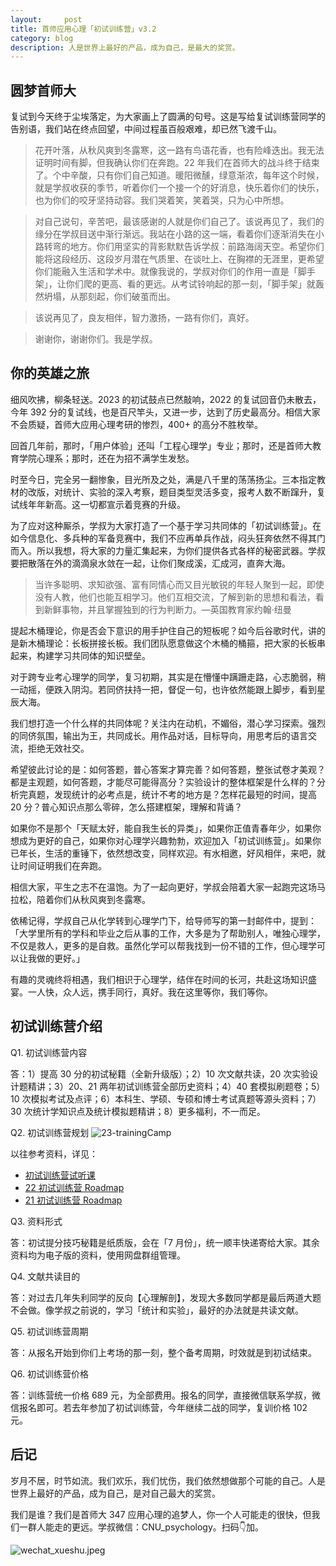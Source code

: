 ```yaml
---
layout:     post
title: 首师应用心理「初试训练营」v3.2
category: blog
description: 人是世界上最好的产品，成为自己，是最大的奖赏。
---
```


## 圆梦首师大

复试到今天终于尘埃落定，为大家画上了圆满的句号。这是写给复试训练营同学的告别语，我们站在终点回望，中间过程虽百般艰难，却已然飞渡千山。

> 花开叶落，从秋风爽到冬露寒，这一路有鸟语花香，也有险峰迭出。我无法证明时间有脚，但我确认你们在奔跑。22 年我们在首师大的战斗终于结束了。个中辛酸，只有你们自己知道。暖阳微醺，绿意渐浓，每年这个时候，就是学叔收获的季节，听着你们一个接一个的好消息，快乐着你们的快乐，也为你们的咬牙坚持动容。我们哭着笑，笑着哭，只为心中所想。

> 对自己说句，辛苦吧，最该感谢的人就是你们自己了。该说再见了，我们的缘分在学叔目送中渐行渐远。我站在小路的这一端，看着你们逐渐消失在小路转弯的地方。你们用坚实的背影默默告诉学叔：前路海阔天空。希望你们能将这段经历、这段岁月潜在气质里、在谈吐上、在胸襟的无涯里，更希望你们能融入生活和学术中。就像我说的，学叔对你们的作用一直是「脚手架」，让你们爬的更高、看的更远。从考试铃响起的那一刻，「脚手架」就轰然坍塌，从那刻起，你们破茧而出。

> 该说再见了，良友相伴，智力激扬，一路有你们，真好。

> 谢谢你，谢谢你们。我是学叔。

## 你的英雄之旅

细风吹拂，柳条轻送。2023 的初试鼓点已然敲响，2022 的复试回音仍未散去，今年 392 分的复试线，也是百尺竿头，又进一步，达到了历史最高分。相信大家不会质疑，首师大应用心理考研的惨烈，400+ 的高分不胜枚举。

回首几年前，那时，「用户体验」还叫「工程心理学」专业；那时，还是首师大教育学院心理系；那时，还在为招不满学生发愁。

时至今日，完全另一翻惨象，目光所及之处，满是八千里的荡荡扬尘。三本指定教材的改版，对统计、实验的深入考察，题目类型灵活多变，报考人数不断蹿升，复试线年年新高。这一切都宣示着竞赛的升级。

为了应对这种厮杀，学叔为大家打造了一个基于学习共同体的「初试训练营」。在如今信息化、多兵种的军备竞赛中，我们不应再单兵作战，闷头狂奔依然不得其门而入。所以我想，将大家的力量汇集起来，为你们提供各式各样的秘密武器。学叔要把散落在外的滴滴泉水敛在一起，让你们聚成溪，汇成河，直奔大海。

> 当许多聪明、求知欲强、富有同情心而又目光敏锐的年轻人聚到一起，即使没有人教，他们也能互相学习。他们互相交流，了解到新的思想和看法，看到新鲜事物，并且掌握独到的行为判断力。—英国教育家约翰·纽曼

提起木桶理论，你是否会下意识的用手护住自己的短板呢？如今后谷歌时代，讲的是新木桶理论：长板拼接长板。我们团队愿意做这个木桶的桶箍，把大家的长板串起来，构建学习共同体的知识壁垒。

对于跨专业考心理学的同学，复习初期，其实是在懵懂中蹒跚走路，心志脆弱，稍一动摇，便跌入阴沟。若同侪扶持一把，督促一句，也许依然能跟上脚步，看到星辰大海。

我们想打造一个什么样的共同体呢？关注内在动机，不媚俗，潜心学习探索。强烈的同侪氛围，输出为王，共同成长。用作品对话，目标导向，用思考后的语言交流，拒绝无效社交。

希望彼此讨论的是：如何答题，普心答案才算完善？如何答题，整张试卷才美观？都是主观题，如何答题，才能尽可能得高分？实验设计的整体框架是什么样的？分析完真题，发现统计的必考点是，统计不考的地方是？怎样花最短的时间，提高 20 分？普心知识点那么零碎，怎么搭建框架，理解和背诵？

如果你不是那个「天赋太好，能自我生长的异类」，如果你正值青春年少，如果你想成为更好的自己，如果你对心理学兴趣勃勃，欢迎加入「初试训练营」。如果你已年长，生活的重锤下，依然想改变，同样欢迎。有水相邀，好风相伴，来吧，就让时间证明我们在奔跑。

相信大家，平生之志不在温饱。为了一起向更好，学叔会陪着大家一起跑完这场马拉松，陪着你们从秋风爽到冬露寒。

依稀记得，学叔自己从化学转到心理学门下，给导师写的第一封邮件中，提到：「大学里所有的学科和毕业之后从事的工作，大多是为了帮助别人，唯独心理学，不仅是救人，更多的是自救。虽然化学可以帮我找到一份不错的工作，但心理学可以让我做的更好。」

有趣的灵魂终将相遇，我们相识于心理学，结伴在时间的长河，共赴这场知识盛宴。一人快，众人远，携手同行，真好。我在这里等你，我们等你。

## 初试训练营介绍

Q1. 初试训练营内容

答：1）提高 30 分的初试秘籍（全新升级版）；2）10 次文献共读，20 次实验设计题精讲；3）20、21 两年初试训练营全部历史资料；4）40 套模拟刷题卷；5）10 次模拟考试及点评；6）本科生、学硕、专硕和博士考试真题等源头资料；7）30 次统计学知识点及统计模拟题精讲；8）更多福利，不一而足。

Q2. 初试训练营规划
![23-trainingCamp](https://image.cnu347.com/23-trainingCamp.png)

以往参考资料，详见：
- [初试训练营试听课](https://cnu347.com/videoSet)
- [22 初试训练营 Roadmap](https://cnu347.com/22-TheCampSchedule)
- [21 初试训练营 Roadmap](https://cnu347.com/21-TheCampSchedule)

Q3. 资料形式

答：初试提分技巧秘籍是纸质版，会在「7 月份」，统一顺丰快递寄给大家。其余资料均为电子版的资料，使用网盘群组管理。

Q4. 文献共读目的

答：对过去几年失利同学的反向【心理解剖】，发现大多数同学都是最后两道大题不会做。像学叔之前说的，学习「统计和实验」，最好的办法就是共读文献。

Q5. 初试训练营周期

答：从报名开始到你们上考场的那一刻，整个备考周期，时效就是到初试结束。

Q6. 初试训练营价格

答：训练营统一价格 689 元，为全部费用。报名的同学，直接微信联系学叔，微信报名即可。若去年参加了初试训练营，今年继续二战的同学，复训价格 102 元。

## 后记

岁月不居，时节如流。我们欢乐，我们忧伤，我们依然想做那个可能的自己。人是世界上最好的产品，成为自己，是对自己最大的奖赏。

我们是谁？我们是首师大 347 应用心理的追梦人，你一个人可能走的很快，但我们一群人能走的更远。学叔微信：CNU_psychology。扫码👇加。

![wechat_xueshu.jpeg](https://cnu347-1257355643.cos.ap-beijing.myqcloud.com/CNU347/WechatIMG125.jpeg)